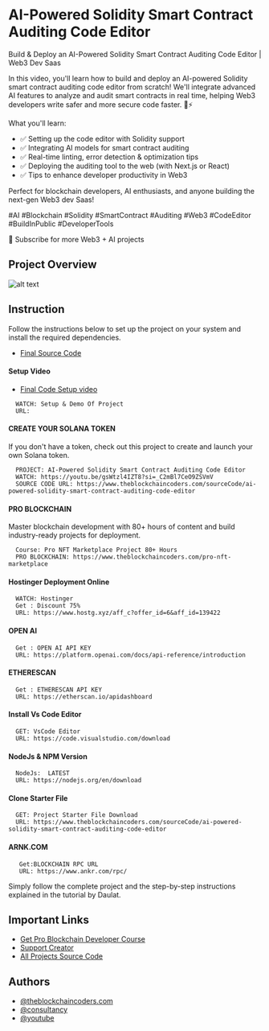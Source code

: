 # AI-Powered Solidity Smart Contract Auditing Code Editor

Build & Deploy an AI-Powered Solidity Smart Contract Auditing Code Editor | Web3 Dev Saas

In this video, you'll learn how to build and deploy an AI-powered Solidity smart contract auditing code editor from scratch! We'll integrate advanced AI features to analyze and audit smart contracts in real time, helping Web3 developers write safer and more secure code faster. 🔐⚡

What you'll learn:

- ✅ Setting up the code editor with Solidity support
- ✅ Integrating AI models for smart contract auditing
- ✅ Real-time linting, error detection & optimization tips
- ✅ Deploying the auditing tool to the web (with Next.js or React)
- ✅ Tips to enhance developer productivity in Web3

Perfect for blockchain developers, AI enthusiasts, and anyone building the next-gen Web3 dev Saas!

#AI #Blockchain #Solidity #SmartContract #Auditing #Web3 #CodeEditor #BuildInPublic #DeveloperTools

🔔 Subscribe for more Web3 + AI projects

## Project Overview

![alt text](https://www.daulathussain.com/wp-content/uploads/2025/04/AI-Powered-Solidity-Smart-Contract-Auditing-Code-Editor.jpg)

## Instruction

Follow the instructions below to set up the project on your system and install the required dependencies.

- [Final Source Code](https://www.theblockchaincoders.com/sourceCode/ai-powered-solidity-smart-contract-auditing-code-editor)

#### Setup Video

- [Final Code Setup video](https://youtu.be/gsWtzl4IZT8?si=_C2mBl7CeO9ZSVmV)

```
  WATCH: Setup & Demo Of Project
  URL:
```

#### CREATE YOUR SOLANA TOKEN

If you don't have a token, check out this project to create and launch your own Solana token.

```
  PROJECT: AI-Powered Solidity Smart Contract Auditing Code Editor
  WATCH: https://youtu.be/gsWtzl4IZT8?si=_C2mBl7CeO9ZSVmV
  SOURCE CODE URL: https://www.theblockchaincoders.com/sourceCode/ai-powered-solidity-smart-contract-auditing-code-editor
```

#### PRO BLOCKCHAIN

Master blockchain development with 80+ hours of content and build industry-ready projects for deployment.

```
  Course: Pro NFT Marketplace Project 80+ Hours
  PRO BLOCKCHAIN: https://www.theblockchaincoders.com/pro-nft-marketplace
```

#### Hostinger Deployment Online

```
  WATCH: Hostinger
  Get : Discount 75%
  URL: https://www.hostg.xyz/aff_c?offer_id=6&aff_id=139422
```

#### OPEN AI

```
  Get : OPEN AI API KEY
  URL: https://platform.openai.com/docs/api-reference/introduction
```

#### ETHERESCAN

```
  Get : ETHERESCAN API KEY
  URL: https://etherscan.io/apidashboard
```

#### Install Vs Code Editor

```
  GET: VsCode Editor
  URL: https://code.visualstudio.com/download
```

#### NodeJs & NPM Version

```
  NodeJs:  LATEST
  URL: https://nodejs.org/en/download
```

#### Clone Starter File

```
  GET: Project Starter File Download
  URL: https://www.theblockchaincoders.com/sourceCode/ai-powered-solidity-smart-contract-auditing-code-editor
```

#### ARNK.COM

```
   Get:BLOCKCHAIN RPC URL
   URL: https://www.ankr.com/rpc/
```

Simply follow the complete project and the step-by-step instructions explained in the tutorial by Daulat.

## Important Links

- [Get Pro Blockchain Developer Course](https://www.theblockchaincoders.com/pro-nft-marketplace)
- [Support Creator](https://bit.ly/Support-Creator)
- [All Projects Source Code](https://www.theblockchaincoders.com/SourceCode)

## Authors

- [@theblockchaincoders.com](https://www.theblockchaincoders.com/)
- [@consultancy](https://www.theblockchaincoders.com/consultancy)
- [@youtube](https://www.youtube.com/@daulathussain)
